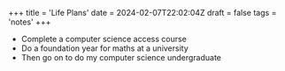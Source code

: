 +++
title = 'Life Plans'
date = 2024-02-07T22:02:04Z
draft = false
tags = 'notes'
+++

- Complete a computer science access course
- Do a foundation year for maths at a university
- Then go on to do my computer science undergraduate